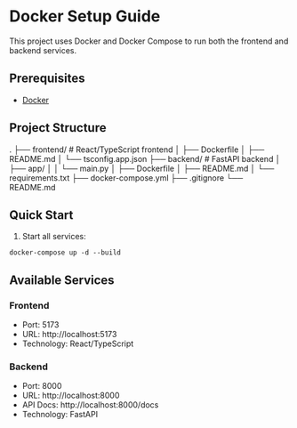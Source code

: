 # Docker Setup Guide

This project uses Docker and Docker Compose to run both the frontend and backend services.

## Prerequisites

- [Docker](https://docs.docker.com/get-docker/)

## Project Structure

.
├── frontend/           # React/TypeScript frontend
│   ├── Dockerfile
│   ├── README.md
│   └── tsconfig.app.json
├── backend/            # FastAPI backend
│   ├── app/
│   │   └── main.py
│   ├── Dockerfile
│   ├── README.md
│   └── requirements.txt
├── docker-compose.yml
├── .gitignore
└── README.md

## Quick Start

1. Start all services: 
``` 
docker-compose up -d --build
```

## Available Services

### Frontend
- Port: 5173
- URL: http://localhost:5173
- Technology: React/TypeScript

### Backend
- Port: 8000
- URL: http://localhost:8000
- API Docs: http://localhost:8000/docs
- Technology: FastAPI
